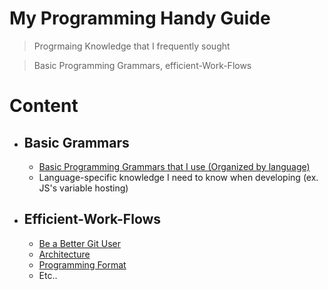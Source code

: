 # My Programming Handy Guide

> Progrmaing Knowledge that I frequently sought

> Basic Programming Grammars, efficient-Work-Flows


# Content
- ## Basic Grammars
    - [Basic Programming Grammars that I use
(Organized by language)](./Basic-Programming-Grammars-That-I-Use/Basic-Grammars.md)
    - Language-specific knowledge I need to know when developing
    (ex. JS's variable hosting)

- ## Efficient-Work-Flows
    - [Be a Better Git User](./Efficient-Work-Flows/Be-Better-Git-User/Description.md)
    - [Architecture](./Efficient-Work-Flows/Architecture/Architecture-Description.md)
    - [Programming Format](./Efficient-Work-Flows/Programming-Format/Programming-Format.md)
    - Etc..





